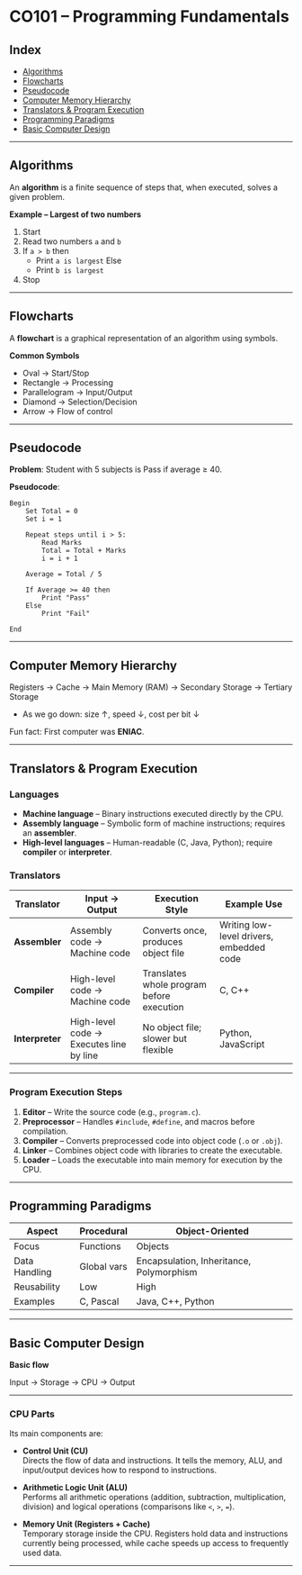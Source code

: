 # CO101 – Programming Fundamentals

## Index
- [Algorithms](#algorithms)
- [Flowcharts](#flowcharts)
- [Pseudocode](#pseudocode)
- [Computer Memory Hierarchy](#computer-memory-hierarchy)
- [Translators & Program Execution](#translators--program-execution)
- [Programming Paradigms](#programming-paradigms)
- [Basic Computer Design](#basic-computer-design)

---

## Algorithms
An **algorithm** is a finite sequence of steps that, when executed, solves a given problem.

**Example – Largest of two numbers**
1. Start
2. Read two numbers `a` and `b`
3. If `a > b` then
    - Print `a is largest`
   Else
    - Print `b is largest`
4. Stop

---

## Flowcharts
A **flowchart** is a graphical representation of an algorithm using symbols.

**Common Symbols**
- Oval → Start/Stop  
- Rectangle → Processing  
- Parallelogram → Input/Output  
- Diamond → Selection/Decision  
- Arrow → Flow of control  

---

## Pseudocode
**Problem**: Student with 5 subjects is Pass if average ≥ 40.

**Pseudocode**:

```
Begin
    Set Total = 0
    Set i = 1

    Repeat steps until i > 5:
        Read Marks
        Total = Total + Marks
        i = i + 1

    Average = Total / 5

    If Average >= 40 then
        Print "Pass"
    Else
        Print "Fail"

End
```

---

## Computer Memory Hierarchy

Registers → Cache → Main Memory (RAM) → Secondary Storage → Tertiary Storage

- As we go down: size ↑, speed ↓, cost per bit ↓  

Fun fact: First computer was **ENIAC**.

---

## Translators & Program Execution

### Languages
- **Machine language** – Binary instructions executed directly by the CPU.  
- **Assembly language** – Symbolic form of machine instructions; requires an **assembler**.  
- **High-level languages** – Human-readable (C, Java, Python); require **compiler** or **interpreter**.

### Translators
| Translator | Input → Output | Execution Style | Example Use |
|------------|----------------|-----------------|-------------|
| **Assembler** | Assembly code → Machine code | Converts once, produces object file | Writing low-level drivers, embedded code |
| **Compiler** | High-level code → Machine code | Translates whole program before execution | C, C++ |
| **Interpreter** | High-level code → Executes line by line | No object file; slower but flexible | Python, JavaScript |

---

### Program Execution Steps
1. **Editor** – Write the source code (e.g., `program.c`).  
2. **Preprocessor** – Handles `#include`, `#define`, and macros before compilation.  
3. **Compiler** – Converts preprocessed code into object code (`.o` or `.obj`).  
4. **Linker** – Combines object code with libraries to create the executable.  
5. **Loader** – Loads the executable into main memory for execution by the CPU.

--- 

## Programming Paradigms

| Aspect | Procedural | Object-Oriented |
|--------|------------|-----------------|
| Focus | Functions | Objects |
| Data Handling | Global vars | Encapsulation, Inheritance, Polymorphism |
| Reusability | Low | High |
| Examples | C, Pascal | Java, C++, Python |

---

## Basic Computer Design
**Basic flow**

Input → Storage → CPU → Output

---

### CPU Parts

Its main components are:

- **Control Unit (CU)**  
  Directs the flow of data and instructions. It tells the memory, ALU, and input/output devices how to respond to instructions.

- **Arithmetic Logic Unit (ALU)**  
  Performs all arithmetic operations (addition, subtraction, multiplication, division) and logical operations (comparisons like `<`, `>`, `=`).

- **Memory Unit (Registers + Cache)**  
  Temporary storage inside the CPU. Registers hold data and instructions currently being processed, while cache speeds up access to frequently used data.

---
